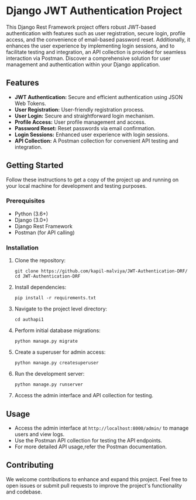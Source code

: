 # Django JWT Authentication Project

This Django Rest Framework project offers robust JWT-based authentication with features such as user registration, secure login, profile access, and the convenience of email-based password reset. Additionally, it enhances the user experience by implementing login sessions, and to facilitate testing and integration, an API collection is provided for seamless interaction via Postman. Discover a comprehensive solution for user management and authentication within your Django application.

## Features

- **JWT Authentication:** Secure and efficient authentication using JSON Web Tokens.
- **User Registration:** User-friendly registration process.
- **User Login:** Secure and straightforward login mechanism.
- **Profile Access:** User profile management and access.
- **Password Reset:** Reset passwords via email confirmation.
- **Login Sessions:** Enhanced user experience with login sessions.
- **API Collection:** A Postman collection for convenient API testing and integration.

## Getting Started

Follow these instructions to get a copy of the project up and running on your local machine for development and testing purposes.

### Prerequisites

- Python (3.6+)
- Django (3.0+)
- Django Rest Framework
- Postman (for API calling)

### Installation

1. Clone the repository:
   ```
   git clone https://github.com/kapil-malviya/JWT-Authentication-DRF/
   cd JWT-Authentication-DRF
   ```

2. Install dependencies:
   ```
   pip install -r requirements.txt
   ```

3. Navigate to the project level directory:
   ```
   cd authapi1
   ```

4. Perform initial database migrations:
   ```
   python manage.py migrate
   ```

5. Create a superuser for admin access:
   ```
   python manage.py createsuperuser
   ```

5. Run the development server:
   ```
   python manage.py runserver
   ```

6. Access the admin interface and API collection for testing.

## Usage

- Access the admin interface at `http://localhost:8000/admin/` to manage users and view logs.
- Use the Postman API collection for testing the API endpoints.
- For more detailed API usage,refer the Postman documentation.

## Contributing

We welcome contributions to enhance and expand this project. Feel free to open issues or submit pull requests to improve the project's functionality and codebase.

